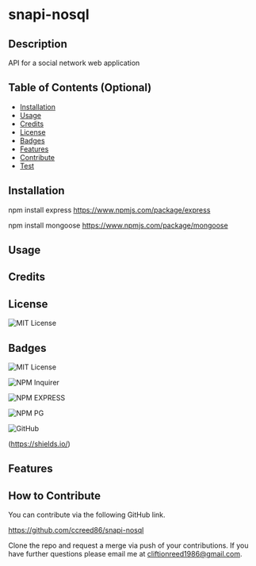 # snapi-nosql

## Description

API for a social network web application

## Table of Contents (Optional)

- [Installation](#installation)
- [Usage](#usage)
- [Credits](#credits)
- [License](#license)
- [Badges](#badges)
- [Features](#features)
- [Contribute](#how-to-contribute)
- [Test](#tests)

## Installation

npm install express
https://www.npmjs.com/package/express

npm install mongoose
https://www.npmjs.com/package/mongoose
## Usage

## Credits

## License

![MIT License](https://img.shields.io/badge/License-MIT-darkgreen)


## Badges

![MIT License](https://img.shields.io/badge/License-MIT-darkgreen)

![NPM Inquirer](https://img.shields.io/badge/NPM-INQUIRER-darkblue)

![NPM EXPRESS](https://img.shields.io/badge/NPM-EXPRESS-blue)

![NPM PG](https://img.shields.io/badge/NPM-PG-lightblue)

![GitHub](https://img.shields.io/badge/GitHub-black)

(https://shields.io/)

## Features

## How to Contribute

You can contribute via the following GitHub link.

https://github.com/ccreed86/snapi-nosql

Clone the repo and request a merge via push of your contributions. If you have further questions please email me at cliftionreed1986@gmail.com.
